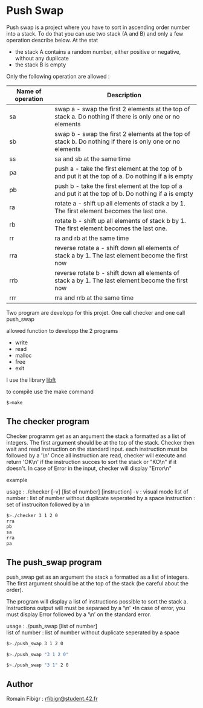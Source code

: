 # Push Swap

Push swap is a project where you have to sort in ascending order number into a stack.
To do that you can use two stack (A and B) and only a few operation describe below.
At the stat
+ the stack A contains a random number, either positive or negative, without any duplicate
+ the stack B is empty

Only the following operation are allowed :

|	Name of operation 	| Description									|
|-----------------------|-----------------------------------------------|
| sa					| swap a - swap the first 2 elements at the top of stack a. Do nothing if there is only one or no elements|
| sb					| swap b - swap the first 2 elements at the top of stack b. Do nothing if there is only one or no elements|
| ss					| sa and sb at the same time |
| pa					| push a - take the first element at the top of b and put it at the top of a. Do nothing if a is empty|
| pb					| push b - take the first element at the top of a and put it at the top of b. Do nothing if a is empty|
| ra					| rotate a - shift up all elements of stack a by 1. The first element becomes the last one. |
| rb					| rotate b - shift up all elements of stack b by 1. The first element becomes the last one. |
| rr					| ra and rb at the same time |
| rra					| reverse rotate a - shift down all elements of stack a by 1. The last element become the first now |
| rrb					| reverse rotate b - shift down all elements of stack a by 1. The last element become the first now |
| rrr					| rra and rrb at the same time |

Two program are developp for this projet. One call checker and one call push_swap

allowed function to developp the 2 programs
+ write
+ read
+ malloc
+ free
+ exit

I use the library [libft](https://github.com/rfibigr/libft)


to compile use the make command
```bash
$>make
```

## The checker program

Checker programm get as an argument the stack a formatted as a list of integers. The first argument should be at the top of
the stack.
Checker then wait and read instruction on the standard input. each instruction must be followed by a '\n'
Once all instruction are read, checker will execute and return 'OK\n' if the instruction succes to sort the stack or "KO\n" if it
doesn't.
In case of Error in the input, checker will display "Error\n"

example

usage : ./checker [-v] [list of number] [instruction]
-v : visual mode
list of number : list of number without duplicate seperated by a space
instruction : set of instruciton followed by a \n

```bash
$>./checker 3 1 2 0
rra
pb
sa
rra
pa
```

## The push_swap program

push_swap get as an argument the stack a formatted as a list of integers. The first argument should be at the top of the stack (be careful about the order).

The program will display a list of instructions possible to sort the stack a. Instructions output will must be separaed by a ’\n’
•In case of error, you must display Error followed by a ’\n’ on the standard error.

usage : ./push_swap [list of number] <br>
list of number : list of number without duplicate seperated by a space

```bash
$>./push_swap 3 1 2 0

$>./push_swap "3 1 2 0"

$>./push_swap "3 1" 2 0
```

## Author

Romain Fibigr : rfibigr@student.42.fr
